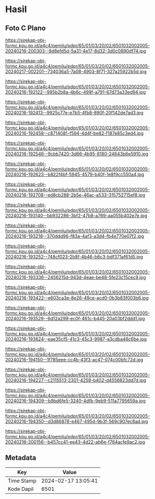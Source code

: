 # Hasil

## Foto C Plano

https://sirekap-obj-formc.kpu.go.id/a4c4/pemilu/pdpr/65/01/03/20/02/6501032002005-20240216-200303--8d8efd5d-5a31-4e17-8d32-3d0c0890df74.jpg

https://sirekap-obj-formc.kpu.go.id/a4c4/pemilu/pdpr/65/01/03/20/02/6501032002005-20240217-002201--734036a5-7a08-4903-8f71-327a25922b5d.jpg

https://sirekap-obj-formc.kpu.go.id/a4c4/pemilu/pdpr/65/01/03/20/02/6501032002005-20240216-192122--995b2b8a-4b6c-499f-a791-67d73a33ed94.jpg

https://sirekap-obj-formc.kpu.go.id/a4c4/pemilu/pdpr/65/01/03/20/02/6501032002005-20240216-192413--9925c77e-e7b5-4fb8-890f-20f142de7ad3.jpg

https://sirekap-obj-formc.kpu.go.id/a4c4/pemilu/pdpr/65/01/03/20/02/6501032002005-20240216-192458--c8714081-f594-4d4f-be82-f187e85c3ed4.jpg

https://sirekap-obj-formc.kpu.go.id/a4c4/pemilu/pdpr/65/01/03/20/02/6501032002005-20240216-192546--9cbb7420-3d66-4b95-8180-24643b6e5910.jpg

https://sirekap-obj-formc.kpu.go.id/a4c4/pemilu/pdpr/65/01/03/20/02/6501032002005-20240216-192623--b822f4bf-5945-4579-b40f-1e8f9cc550a4.jpg

https://sirekap-obj-formc.kpu.go.id/a4c4/pemilu/pdpr/65/01/03/20/02/6501032002005-20240216-192708--ed8cb288-2b5e-46ac-a533-315752715ef8.jpg

https://sirekap-obj-formc.kpu.go.id/a4c4/pemilu/pdpr/65/01/03/20/02/6501032002005-20240216-193140--bb932286-3bf2-47b8-a769-aa055b402e7e.jpg

https://sirekap-obj-formc.kpu.go.id/a4c4/pemilu/pdpr/65/01/03/20/02/6501032002005-20240216-193218--370ddd96-f83a-4af3-a3d4-fb4e770e07f2.jpg

https://sirekap-obj-formc.kpu.go.id/a4c4/pemilu/pdpr/65/01/03/20/02/6501032002005-20240216-193252--748cf023-2b8f-4b46-b6c3-bdf371af61d5.jpg

https://sirekap-obj-formc.kpu.go.id/a4c4/pemilu/pdpr/65/01/03/20/02/6501032002005-20240216-193336--2456215d-943d-4eae-be48-5fe23c15cec9.jpg

https://sirekap-obj-formc.kpu.go.id/a4c4/pemilu/pdpr/65/01/03/20/02/6501032002005-20240216-193422--e603ca3e-8e26-49ce-acd0-0b3b83f003b6.jpg

https://sirekap-obj-formc.kpu.go.id/a4c4/pemilu/pdpr/65/01/03/20/02/6501032002005-20240216-193529--6d12a299-ec0f-461c-b445-20a03bf2ddd1.jpg

https://sirekap-obj-formc.kpu.go.id/a4c4/pemilu/pdpr/65/01/03/20/02/6501032002005-20240216-193624--eae35cf5-41c3-45c3-9987-a3cdba46c6be.jpg

https://sirekap-obj-formc.kpu.go.id/a4c4/pemilu/pdpr/65/01/03/20/02/6501032002005-20240216-194150--1f785eee-cc4b-43f3-ac47-074c00bfc72d.jpg

https://sirekap-obj-formc.kpu.go.id/a4c4/pemilu/pdpr/65/01/03/20/02/6501032002005-20240216-194227--c2115513-2301-4259-b402-d4556823dd7d.jpg

https://sirekap-obj-formc.kpu.go.id/a4c4/pemilu/pdpr/65/01/03/20/02/6501032002005-20240216-194309--b9bd6fe5-3240-4dfb-9eb9-511a7795659a.jpg

https://sirekap-obj-formc.kpu.go.id/a4c4/pemilu/pdpr/65/01/03/20/02/6501032002005-20240216-194350--d3d86878-e467-495d-9b3f-569c907ec8ad.jpg

https://sirekap-obj-formc.kpu.go.id/a4c4/pemilu/pdpr/65/01/03/20/02/6501032002005-20240216-200156--b457cc41-ee43-4d22-ab6e-f764acfe9ac2.jpg


## Metadata

| Key        | Value               |
| ---------- | ------------------- |
| Time Stamp | 2024-02-17 13:05:41 |
| Kode Dapil | 6501                |



